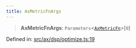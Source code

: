 ```yaml
---
title: AxMetricFnArgs
---
```


> **AxMetricFnArgs**: `Parameters`\<[`AxMetricFn`](#apidocs/typealiasaxmetricfn)\>\[`0`\]

Defined in: [src/ax/dsp/optimize.ts:19](#apidocs/httpsgithubcomax-llmaxblob3b79ada8d723949fcd8a76c2b6f48cf69d8394f8srcaxdspoptimizetsl19)

